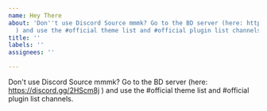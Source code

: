 ```yaml
---
name: Hey There
about: 'Don''t use Discord Source mmmk? Go to the BD server (here: https://discord.gg/2HScm8j
  ) and use the #official theme list and #official plugin list channels.'
title: ''
labels: ''
assignees: ''

---
```


Don't use Discord Source mmmk? Go to the BD server (here: https://discord.gg/2HScm8j ) and use the #official theme list and #official plugin list channels.
